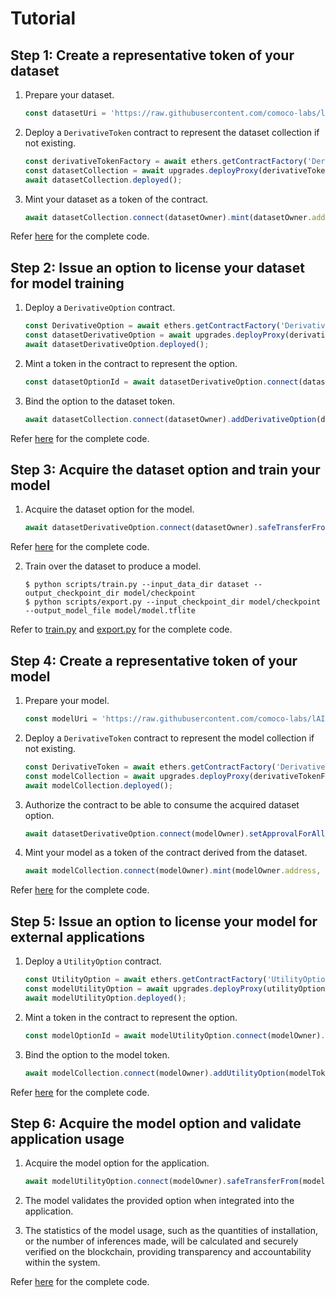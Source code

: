 # Tutorial

## Step 1: Create a representative token of your dataset

1. Prepare your dataset.

   ```typescript
   const datasetUri = 'https://raw.githubusercontent.com/comoco-labs/lAIcense/main/dataset/';
   ```

2. Deploy a `DerivativeToken` contract to represent the dataset collection if not existing.

   ```typescript
   const derivativeTokenFactory = await ethers.getContractFactory('DerivativeToken');
   const datasetCollection = await upgrades.deployProxy(derivativeTokenFactory, [admin.address, datasetOwner.address, datasetName, datasetSymbol, REGISTRY_ADDRESS]);
   await datasetCollection.deployed();
   ```

3. Mint your dataset as a token of the contract.

   ```typescript
   await datasetCollection.connect(datasetOwner).mint(datasetOwner.address, datasetTokenId, datasetUri, [], []);
   ```

Refer [here](scripts/demo.ts#L7) for the complete code.

## Step 2: Issue an option to license your dataset for model training

1. Deploy a `DerivativeOption` contract.

   ```typescript
   const DerivativeOption = await ethers.getContractFactory('DerivativeOption');
   const datasetDerivativeOption = await upgrades.deployProxy(derivativeOptionFactory, [datasetOwner.address, '']);
   await datasetDerivativeOption.deployed();
   ```

2. Mint a token in the contract to represent the option.

   ```typescript
   const datasetOptionId = await datasetDerivativeOption.connect(datasetOwner).mint(datasetOwner.address, 1, datasetToken, []);
   ```

3. Bind the option to the dataset token.

   ```typescript
   await datasetCollection.connect(datasetOwner).addDerivativeOption(datasetTokenId, [datasetOption]);
   ```

Refer [here](scripts/demo.ts#L32) for the complete code.

## Step 3: Acquire the dataset option and train your model

1. Acquire the dataset option for the model.

   ```typescript
   await datasetDerivativeOption.connect(datasetOwner).safeTransferFrom(datasetOwner.address, modelOwner.address, datasetOptionId, 1, []);
   ```

Refer [here](scripts/demo.ts#L58) for the complete code.

2. Train over the dataset to produce a model.

   ```console
   $ python scripts/train.py --input_data_dir dataset --output_checkpoint_dir model/checkpoint
   $ python scripts/export.py --input_checkpoint_dir model/checkpoint --output_model_file model/model.tflite
   ```

Refer to [train.py](scripts/train.py) and [export.py](scripts/export.py) for the complete code.

## Step 4: Create a representative token of your model

1. Prepare your model.

   ```typescript
   const modelUri = 'https://raw.githubusercontent.com/comoco-labs/lAIcense/main/model/model.tflite';
   ```

2. Deploy a `DerivativeToken` contract to represent the model collection if not existing.

   ```typescript
   const DerivativeToken = await ethers.getContractFactory('DerivativeToken');
   const modelCollection = await upgrades.deployProxy(derivativeTokenFactory, [admin.address, modelOwner.address, modelName, modelSymbol, REGISTRY_ADDRESS]);
   await modelCollection.deployed();
   ```

3. Authorize the contract to be able to consume the acquired dataset option.

   ```typescript
   await datasetDerivativeOption.connect(modelOwner).setApprovalForAll(modelCollection.address, true);
   ```

4. Mint your model as a token of the contract derived from the dataset.

   ```typescript
   await modelCollection.connect(modelOwner).mint(modelOwner.address, modelTokenId, modelUri, [datasetToken], [datasetOption]);
   ```

Refer [here](scripts/demo.ts#L71) for the complete code.

## Step 5: Issue an option to license your model for external applications

1. Deploy a `UtilityOption` contract.

   ```typescript
   const UtilityOption = await ethers.getContractFactory('UtilityOption');
   const modelUtilityOption = await upgrades.deployProxy(utilityOptionFactory, [modelOwner.address, '']);
   await modelUtilityOption.deployed();
   ```

2. Mint a token in the contract to represent the option.

   ```typescript
   const modelOptionId = await modelUtilityOption.connect(modelOwner).mint(modelOwner.address, 1, modelToken, []);
   ```

3. Bind the option to the model token.

   ```typescript
   await modelCollection.connect(modelOwner).addUtilityOption(modelTokenId, [modelOption]);
   ```

Refer [here](scripts/demo.ts#L103) for the complete code.

## Step 6: Acquire the model option and validate application usage

1. Acquire the model option for the application.

   ```typescript
   await modelUtilityOption.connect(modelOwner).safeTransferFrom(modelOwner.address, app.address, modelOptionId, 1, []);
   ```

2. The model validates the provided option when integrated into the application.

3. The statistics of the model usage, such as the quantities of installation, or the number of inferences made, will be calculated and securely verified on the blockchain, providing transparency and accountability within the system.

Refer [here](scripts/demo.ts#L129) for the complete code.
